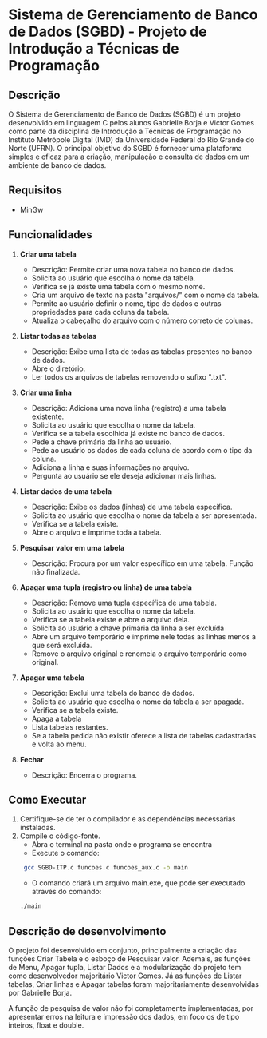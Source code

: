 # Sistema de Gerenciamento de Banco de Dados (SGBD) - Projeto de Introdução a Técnicas de Programação

## Descrição
O Sistema de Gerenciamento de Banco de Dados (SGBD) é um projeto desenvolvido em linguagem C pelos alunos Gabrielle Borja e Victor Gomes como parte da disciplina de Introdução a Técnicas de Programação no Instituto Metrópole Digital (IMD) da Universidade Federal do Rio Grande do Norte (UFRN). O principal objetivo do SGBD é fornecer uma plataforma simples e eficaz para a criação, manipulação e consulta de dados em um ambiente de banco de dados. 

## Requisitos
  - MinGw

## Funcionalidades

1. **Criar uma tabela**
   - Descrição: Permite criar uma nova tabela no banco de dados.
   - Solicita ao usuário que escolha o nome da tabela.
   - Verifica se já existe uma tabela com o mesmo nome.
   - Cria um arquivo de texto na pasta "arquivos/" com o nome da tabela.
   - Permite ao usuário definir o nome, tipo de dados e outras propriedades para cada coluna da tabela.
   - Atualiza o cabeçalho do arquivo com o número correto de colunas.

2. **Listar todas as tabelas**
   - Descrição: Exibe uma lista de todas as tabelas presentes no banco de dados.
   - Abre o diretório.
   - Ler todos os arquivos de tabelas removendo o sufixo ".txt".

3. **Criar uma linha**
   - Descrição: Adiciona uma nova linha (registro) a uma tabela existente.
   - Solicita ao usuário que escolha o nome da tabela.
   - Verifica se a tabela escolhida já existe no banco de dados.
   - Pede a chave primária da linha ao usuário.
   - Pede ao usuário os dados de cada coluna de acordo com o tipo da coluna.
   - Adiciona a linha e suas informações no arquivo.
   - Pergunta ao usuário se ele deseja adicionar mais linhas.

4. **Listar dados de uma tabela**
   - Descrição: Exibe os dados (linhas) de uma tabela específica.
   - Solicita ao usuário que escolha o nome da tabela a ser apresentada.
   - Verifica se a tabela existe.
   - Abre o arquivo e imprime toda a tabela.

5. **Pesquisar valor em uma tabela**
   - Descrição: Procura por um valor específico em uma tabela.
   Função não finalizada.

6. **Apagar uma tupla (registro ou linha) de uma tabela**
   - Descrição: Remove uma tupla específica de uma tabela.
   - Solicita ao usuário que escolha o nome da tabela.
   - Verifica se a tabela existe e abre o arquivo dela.
   - Solicita ao usuário a chave primária da linha a ser excluída
   - Abre um arquivo temporário e imprime nele todas as linhas menos a que será excluida.
   - Remove o arquivo original e renomeia o arquivo temporário como original.

7. **Apagar uma tabela**
   - Descrição: Exclui uma tabela do banco de dados.
   - Solicita ao usuário que escolha o nome da tabela a ser apagada.
   - Verifica se a tabela existe.
   - Apaga a tabela
   - Lista tabelas restantes.
   - Se a tabela pedida não existir oferece a lista de tabelas cadastradas e volta ao menu.

0. **Fechar**
   - Descrição: Encerra o programa.

## Como Executar

1. Certifique-se de ter o compilador e as dependências necessárias instaladas.
3. Compile o código-fonte.
   - Abra o terminal na pasta onde o programa se encontra
   - Execute o comando:
   ```bash
    gcc SGBD-ITP.c funcoes.c funcoes_aux.c -o main
   ```
   - O comando criará um arquivo main.exe, que pode ser executado através do comando:
   ```bash
   ./main 
   ```

## Descrição de desenvolvimento
 O projeto foi desenvolvido em conjunto, principalmente a criação das funções Criar Tabela e o esboço de Pesquisar valor. Ademais, as funções de Menu, Apagar tupla, Listar Dados e a modularização do projeto tem como desenvolvedor majoritário Victor Gomes. Já as funções de Listar tabelas, Criar linhas e Apagar tabelas foram majoritariamente desenvolvidas por Gabrielle Borja.

 A função de pesquisa de valor não foi completamente implementadas, por apresentar erros na leitura e impressão dos dados, em foco os de tipo inteiros, float e double.

 

